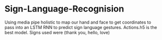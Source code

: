 # Sign-Language-Recognision
Using media pipe holistic to map our hand and face to get coordinates to pass into an LSTM RNN to predict sign language gestures. Actions.h5 is the best model. Signs used were (thank you, hello, love)
